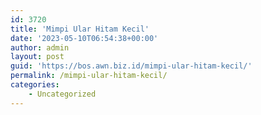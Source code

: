 ```yaml
---
id: 3720
title: 'Mimpi Ular Hitam Kecil'
date: '2023-05-10T06:54:38+00:00'
author: admin
layout: post
guid: 'https://bos.awn.biz.id/mimpi-ular-hitam-kecil/'
permalink: /mimpi-ular-hitam-kecil/
categories:
    - Uncategorized
---
```


